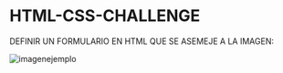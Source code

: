 # HTML-CSS-CHALLENGE
DEFINIR UN FORMULARIO EN HTML QUE SE ASEMEJE A LA IMAGEN:

![imagenejemplo](https://user-images.githubusercontent.com/117900512/211210516-937abfbb-f8d7-44a1-aed6-cbb8c4cfa4af.jpg)
